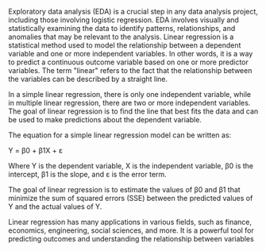 Exploratory data analysis (EDA) is a crucial step in any data analysis project, including those involving logistic regression. EDA involves visually and statistically examining the data to identify patterns, relationships, and anomalies that may be relevant to the analysis. Linear regression is a statistical method used to model the relationship between a dependent variable and one or more independent variables. In other words, it is a way to predict a continuous outcome variable based on one or more predictor variables. The term "linear" refers to the fact that the relationship between the variables can be described by a straight line.

In a simple linear regression, there is only one independent variable, while in multiple linear regression, there are two or more independent variables. The goal of linear regression is to find the line that best fits the data and can be used to make predictions about the dependent variable.

The equation for a simple linear regression model can be written as:

Y = β0 + β1X + ε

Where Y is the dependent variable, X is the independent variable, β0 is the intercept, β1 is the slope, and ε is the error term.

The goal of linear regression is to estimate the values of β0 and β1 that minimize the sum of squared errors (SSE) between the predicted values of Y and the actual values of Y.

Linear regression has many applications in various fields, such as finance, economics, engineering, social sciences, and more. It is a powerful tool for predicting outcomes and understanding the relationship between variables

